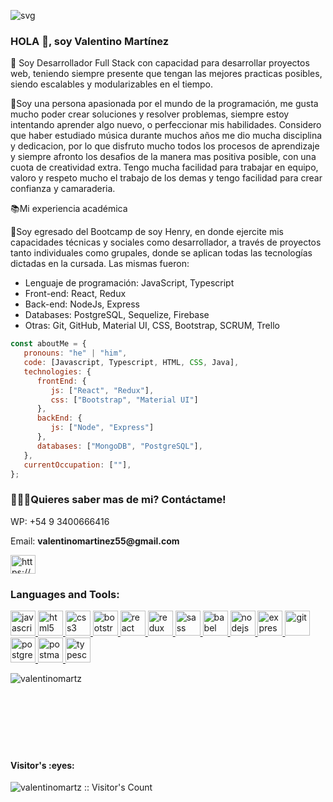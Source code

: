 
![svg](https://user-images.githubusercontent.com/93661868/174691720-130edbea-3f67-48c0-a1f5-0a59ab6c6fdc.svg)
### HOLA 👋, soy Valentino Martínez

🔶 Soy Desarrollador Full Stack con capacidad para desarrollar proyectos web, teniendo siempre presente que tengan las mejores practicas posibles, siendo escalables y modularizables en el tiempo.

🔶Soy una persona apasionada por el mundo de la programación, me gusta mucho poder crear soluciones y resolver problemas, siempre estoy intentando aprender algo nuevo, o perfeccionar mis habilidades. Considero que haber estudiado música durante muchos años me dio mucha disciplina y dedicacion, por lo que disfruto mucho todos los procesos de aprendizaje y siempre afronto los desafios de la manera mas positiva posible, con una cuota de creatividad extra. Tengo mucha facilidad para trabajar en equipo, valoro y respeto mucho el trabajo de los demas y tengo facilidad para crear confianza y camaraderia.

📚Mi experiencia académica 

🔷Soy egresado del Bootcamp de soy Henry, en donde ejercite mis capacidades técnicas y sociales como desarrollador, a través de proyectos tanto individuales como grupales, donde se aplican todas las tecnologías dictadas en la cursada. Las mismas fueron: 
- Lenguaje de programación: JavaScript, Typescript
- Front-end: React, Redux
- Back-end: NodeJs, Express
- Databases: PostgreSQL, Sequelize, Firebase
- Otras: Git, GitHub, Material UI, CSS, Bootstrap, SCRUM, Trello

```javascript
const aboutMe = {
   pronouns: "he" | "him",
   code: [Javascript, Typescript, HTML, CSS, Java],
   technologies: {
      frontEnd: {
         js: ["React", "Redux"],
         css: ["Bootstrap", "Material UI"]
      },
      backEnd: {
         js: ["Node", "Express"]
      },
      databases: ["MongoDB", "PostgreSQL"],
   },
   currentOccupation: [""],
};
```

<h3 align="left">👨🏻‍💻Quieres saber mas de mi? Contáctame!</h3>
<p align="left">WP: +54 9 3400666416</p>
<p align="left">Email: <b>valentinomartinez55@gmail.com</b> </p>
<p align="left">
<a href="https://www.linkedin.com/in/valentinomartz/" target="_blank"><img align="center" src="https://cdn.jsdelivr.net/npm/simple-icons@3.0.1/icons/linkedin.svg" alt="https://www.linkedin.com/in/valentinomartz/" height="30" width="40" /></a>
</p>

<h3 align="left">Languages and Tools:</h3>
<p align="left">  <a href="https://developer.mozilla.org/en-US/docs/Web/JavaScript" target="_blank"> <img src="https://upload.wikimedia.org/wikipedia/commons/thumb/9/99/Unofficial_JavaScript_logo_2.svg/1024px-Unofficial_JavaScript_logo_2.svg.png" alt="javascript" width="40" height="40"/> </a> 
<a href="https://www.w3.org/html/" target="_blank"> <img src="https://upload.wikimedia.org/wikipedia/commons/thumb/3/38/HTML5_Badge.svg/600px-HTML5_Badge.svg.png" alt="html5" width="40" height="40"/> </a>
<a href="https://www.w3schools.com/css/" target="_blank"> <img src="https://cdn4.iconfinder.com/data/icons/social-media-logos-6/512/121-css3-512.png" alt="css3" width="40" height="40"/> </a> 
<a href="https://getbootstrap.com" target="_blank"> <img src="https://upload.wikimedia.org/wikipedia/commons/thumb/b/b2/Bootstrap_logo.svg/1024px-Bootstrap_logo.svg.png" alt="bootstrap" width="40" height="40"/> </a> 
<a href="https://reactjs.org/" target="_blank"> <img src="https://seeklogo.com/images/R/react-logo-7B3CE81517-seeklogo.com.png" alt="react" width="40" height="40"/> </a> 
<!-- <a href="https://reactnative.dev/" target="_blank"> <img src="https://reactnative.dev/img/header_logo.svg" alt="reactnative" width="40" height="40"/> </a>  -->
<a href="https://redux.js.org" target="_blank"> <img src="https://seeklogo.com/images/R/redux-logo-9CA6836C12-seeklogo.com.png" alt="redux" width="40" height="40"/> </a> <a href="https://sass-lang.com" target="_blank"> <img src="https://upload.wikimedia.org/wikipedia/commons/thumb/9/96/Sass_Logo_Color.svg/1280px-Sass_Logo_Color.svg.png" alt="sass" width="40" height="40"/> </a>
<a href="https://babeljs.io/" target="_blank"> <img src="https://www.vectorlogo.zone/logos/babeljs/babeljs-icon.svg" alt="babel" width="40" height="40"/> </a>
<a href="https://nodejs.org" target="_blank"> <img src="https://cdn.pixabay.com/photo/2015/04/23/17/41/node-js-736399_960_720.png" alt="nodejs" height="40"/> </a>
<a href="https://expressjs.com" target="_blank"> <img src="https://i.cloudup.com/zfY6lL7eFa-3000x3000.png" alt="express" height="40"/> </a> 
<a href="https://git-scm.com/" target="_blank"> <img src="https://www.vectorlogo.zone/logos/git-scm/git-scm-icon.svg" alt="git" width="40" height="40"/> </a> 
<a href="https://www.postgresql.org" target="_blank"> <img src="https://upload.wikimedia.org/wikipedia/commons/thumb/2/29/Postgresql_elephant.svg/1200px-Postgresql_elephant.svg.png" alt="postgresql" width="40" height="40"/> </a> 
<a href="https://postman.com" target="_blank"> <img src="https://www.vectorlogo.zone/logos/getpostman/getpostman-icon.svg" alt="postman" width="40" height="40"/> </a> 
<!-- <a href="https://mochajs.org" target="_blank"> <img src="https://www.vectorlogo.zone/logos/mochajs/mochajs-icon.svg" alt="mocha" width="40" height="40"/> </a> -->
<a href="https://www.typescriptlang.org/" target="_blank"> <img src="https://upload.wikimedia.org/wikipedia/commons/thumb/4/4c/Typescript_logo_2020.svg/1200px-Typescript_logo_2020.svg.png" alt="typescript" width="40" height="40"/> </a>
   
<div>
<p><img align="left" src="https://github-readme-stats.vercel.app/api/top-langs?username=valentinomartz&show_icons=true&theme=dark&locale=en&layout=compact" alt="valentinomartz" /></p>
</br></div>
<!-- <p>&nbsp;<img align="center" src="https://github-readme-stats.vercel.app/api?username=valentinomartz&show_icons=true&theme=highcontrast&title_color=cfd147&locale=en" alt="valentinomartz" /></p>
</br>
<p><img align="center" src="https://github-readme-streak-stats.herokuapp.com/?user=valentinomartz&theme=dark" alt="valentinomartz" /></p> -->


</br>
</br>
<div align="left"></br></br></br><br>

<h4 align="left">Visitor's :eyes:</h4>

<p align="left"><img img align="left" src="https://profile-counter.glitch.me/{valentinomartz}/count.svg" alt="valentinomartz :: Visitor's Count" /></p>

</div>
